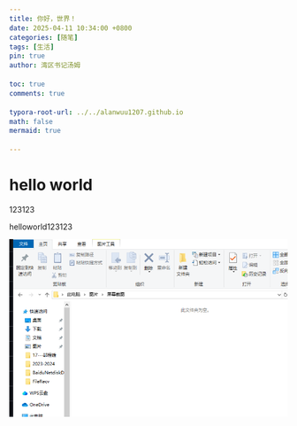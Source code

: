 ```yaml
---
title: 你好，世界！
date: 2025-04-11 10:34:00 +0800
categories: [随笔]
tags: [生活]
pin: true
author: 湾区书记汤姆

toc: true
comments: true

typora-root-url: ../../alanwuu1207.github.io
math: false
mermaid: true

---
```


# hello world 

123123

helloworld123123

![1744304283335](/assets/blog_res/2025-04-11-test.assets/1744304283335.png)

